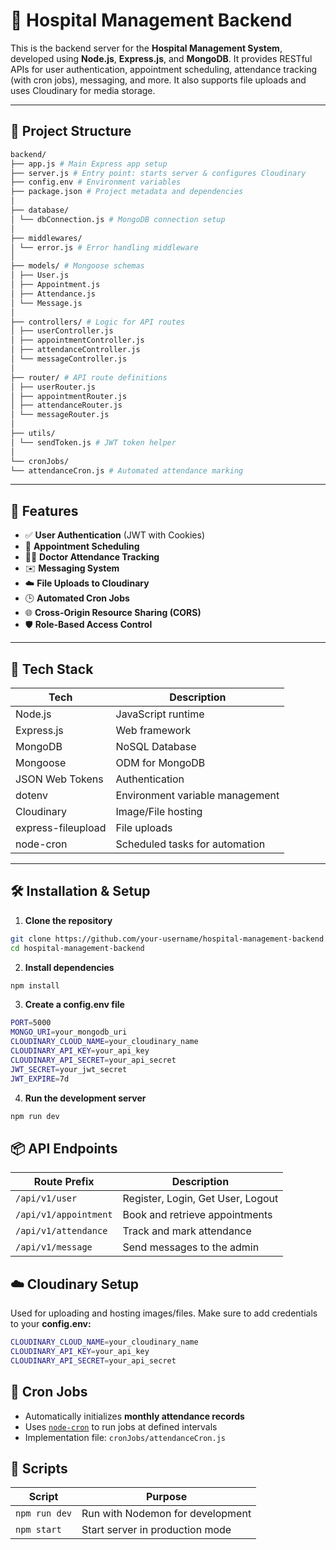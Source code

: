 # 🏥 Hospital Management Backend

This is the backend server for the **Hospital Management System**, developed using **Node.js**, **Express.js**, and **MongoDB**. It provides RESTful APIs for user authentication, appointment scheduling, attendance tracking (with cron jobs), messaging, and more. It also supports file uploads and uses Cloudinary for media storage.

---

## 📂 Project Structure
```bash
backend/
├── app.js # Main Express app setup
├── server.js # Entry point: starts server & configures Cloudinary
├── config.env # Environment variables
├── package.json # Project metadata and dependencies
│
├── database/
│ └── dbConnection.js # MongoDB connection setup
│
├── middlewares/
│ └── error.js # Error handling middleware
│
├── models/ # Mongoose schemas
│ ├── User.js
│ ├── Appointment.js
│ ├── Attendance.js
│ └── Message.js
│
├── controllers/ # Logic for API routes
│ ├── userController.js
│ ├── appointmentController.js
│ ├── attendanceController.js
│ └── messageController.js
│
├── router/ # API route definitions
│ ├── userRouter.js
│ ├── appointmentRouter.js
│ ├── attendanceRouter.js
│ └── messageRouter.js
│
├── utils/
│ └── sendToken.js # JWT token helper
│
└── cronJobs/
└── attendanceCron.js # Automated attendance marking
```

---

## 🚀 Features

- ✅ **User Authentication** (JWT with Cookies)
- 📅 **Appointment Scheduling**
- 🧑‍⚕️ **Doctor Attendance Tracking**
- ✉️ **Messaging System**
- ☁️ **File Uploads to Cloudinary**
- 🕒 **Automated Cron Jobs**
- 🌐 **Cross-Origin Resource Sharing (CORS)**
- 🛡️ **Role-Based Access Control**

---

## 🧰 Tech Stack

| Tech               | Description                           |
|--------------------|---------------------------------------|
| Node.js            | JavaScript runtime                    |
| Express.js         | Web framework                         |
| MongoDB            | NoSQL Database                        |
| Mongoose           | ODM for MongoDB                       |
| JSON Web Tokens    | Authentication                        |
| dotenv             | Environment variable management       |
| Cloudinary         | Image/File hosting                    |
| express-fileupload | File uploads                          |
| node-cron          | Scheduled tasks for automation        |

---

## 🛠️ Installation & Setup

1. **Clone the repository**

```bash
git clone https://github.com/your-username/hospital-management-backend.git
cd hospital-management-backend 
```

2. **Install dependencies**

```bash
npm install
```

3. **Create a config.env file**

```bash
PORT=5000
MONGO_URI=your_mongodb_uri
CLOUDINARY_CLOUD_NAME=your_cloudinary_name
CLOUDINARY_API_KEY=your_api_key
CLOUDINARY_API_SECRET=your_api_secret
JWT_SECRET=your_jwt_secret
JWT_EXPIRE=7d
```

4. **Run the development server**

```bash
npm run dev
```

## 📦 API Endpoints

| Route Prefix         | Description                      |
|----------------------|----------------------------------|
| `/api/v1/user`       | Register, Login, Get User, Logout|
| `/api/v1/appointment`| Book and retrieve appointments   |
| `/api/v1/attendance` | Track and mark attendance        |
| `/api/v1/message`    | Send messages to the admin       |

## ☁️ Cloudinary Setup

Used for uploading and hosting images/files. Make sure to add credentials to your **config.env:**


```bash
CLOUDINARY_CLOUD_NAME=your_cloudinary_name
CLOUDINARY_API_KEY=your_api_key
CLOUDINARY_API_SECRET=your_api_secret
```

## 📅 Cron Jobs

- Automatically initializes **monthly attendance records**
- Uses [`node-cron`](https://www.npmjs.com/package/node-cron) to run jobs at defined intervals
- Implementation file: `cronJobs/attendanceCron.js`

## 📜 Scripts

| Script         | Purpose                             |
|----------------|-------------------------------------|
| `npm run dev`  | Run with Nodemon for development    |
| `npm start`    | Start server in production mode     |
